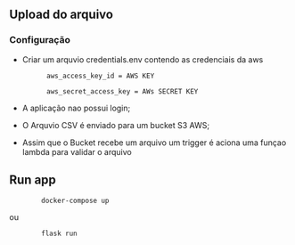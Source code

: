 ## Upload do arquivo

### Configuração

- Criar um arquvio credentials.env contendo as credenciais da aws
            
            aws_access_key_id = AWS KEY

            aws_secret_access_key = AWs SECRET KEY


- A aplicação nao possui login;
- O Arquvio CSV é enviado para um bucket S3 AWS;
- Assim que o Bucket recebe um arquivo um trigger é aciona uma funçao lambda para validar o arquivo


## Run app

            docker-compose up
ou
            
            flask run 



